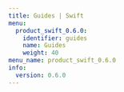 ```yaml
---
title: Guides | Swift
menu:
  product_swift_0.6.0:
    identifier: guides
    name: Guides
    weight: 40
menu_name: product_swift_0.6.0
info:
  version: 0.6.0
---
```


